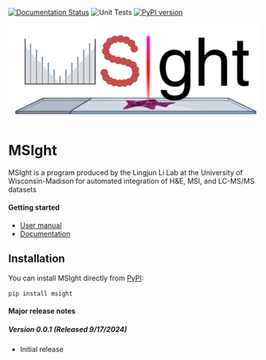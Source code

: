 [![Documentation Status](https://readthedocs.org/projects/msight-100/badge/?version=latest)](https://msight-100.readthedocs.io/en/latest/?badge=latest)
![Unit Tests](https://github.com/laurenfields/MSIght_1.0.0/actions/workflows/ci.yml/badge.svg)
[![PyPI version](https://badge.fury.io/py/msight.svg?cache-bust=1)](https://pypi.org/project/msight/)

<div align="center">
<img src="https://github.com/laurenfields/MSIght/blob/main/MSIght_logo.png">
</div>

# MSIght

MSIght is a program produced by the Lingjun Li Lab at the University of Wisconsin-Madison for automated integration of H&E, MSI, and LC-MS/MS datasets

#### Getting started
* [User manual](https://docs.google.com/document/d/e/2PACX-1vRg7HEovZCDG1IdLaVpfKdxXk9n3LBGevGVzZj9DhtYL69CmZ8VAwbSIM4Tm7bsCUkNBI8ixcHTqp6f/pub)
* [Documentation](https://msight-100.readthedocs.io/en/latest/)

## Installation

You can install MSIght directly from [PyPI](https://pypi.org/project/msight/):

```
pip install msight
```



#### Major release notes
##### Version 0.0.1 (Released 9/17/2024)
* Initial release
